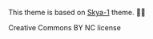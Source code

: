 This theme is based on [Skya-1](http://pluxopolis.net/static1/themes) theme. 

Creative Commons BY NC license
